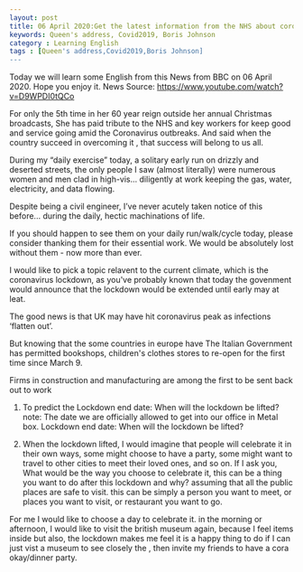 ```yaml
---
layout: post
title: 06 April 2020:Get the latest information from the NHS about coronavirus .
keywords: Queen's address, Covid2019, Boris Johnson
category : Learning English
tags : [Queen's address,Covid2019,Boris Johnson]
---
```


Today we will learn some English from this News from BBC on 06 April 2020. Hope you enjoy it.
News Source: https://www.youtube.com/watch?v=D9WPDI0tQCo

For only the 5th time in her 60 year reign outside her annual Christmas broadcasts, She has paid tribute to the NHS and key workers for keep good and service going amid the Coronavirus outbreaks. And said when the country succeed in overcoming it , that success will belong to us all. 


During my “daily exercise” today, a solitary early run on drizzly and deserted streets, the only people I saw (almost literally) were numerous women and men clad in high-vis... diligently at work keeping the gas, water, electricity, and data flowing. 

Despite being a civil engineer, I’ve never acutely taken notice of this before... during the daily, hectic machinations of life.

If you should happen to see them on your daily run/walk/cycle today, please consider thanking them for their essential work. We would be absolutely lost without them - now more than ever.


I would like to pick a topic relavent to the current climate, which is the coronavirus lockdown, as you've probably known that today the govenment would announce that the lockdown would be extended until early may at leat.

The good news is that UK may have hit coronavirus peak as infections ‘flatten out’.

But knowing that the some countries in europe have
The Italian Government has permitted bookshops, children's clothes stores to re-open for the first time since March 9.

Firms in construction and manufacturing are among the first to be sent back out to work 

1. To predict the Lockdown end date: When will the lockdown be lifted?
    note: The date we are officially allowed to get into our office in Metal box.
    Lockdown end date: When will the lockdown be lifted?

2. When the lockdown lifted, I would imagine that people will celebrate it in their own ways, some might choose to have a party, some might want to travel to other cities to meet their loved ones, and so on. If I ask you, What would be the way you choose to celebrate it, this can be a thing you want to do after this lockdown and why? assuming that all the public places are safe to visit. this can be simply a person you want to meet, or places you want to visit, or restaurant you want to go.  

For me I would like to choose a day to celebrate it. in the morning or afternoon, I would like to visit the british museum again, because I feel items inside but also, the lockdown makes me feel it is a happy thing to do if I can just vist a museum to see closely the , then invite my friends to have a cora okay/dinner party.